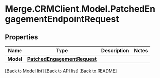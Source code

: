 # Merge.CRMClient.Model.PatchedEngagementEndpointRequest

## Properties

Name | Type | Description | Notes
------------ | ------------- | ------------- | -------------
**Model** | [**PatchedEngagementRequest**](PatchedEngagementRequest.md) |  | 

[[Back to Model list]](../README.md#documentation-for-models) [[Back to API list]](../README.md#documentation-for-api-endpoints) [[Back to README]](../README.md)


